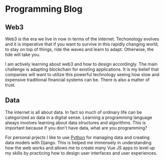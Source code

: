 # Programming Blog

## Web3
Web3 is the era we live in now in terms of the internet.  Techonology evolves and it is imperative that if you want to survive in this rapidly changing world, to
stay on top of things, ride the waves and learn to adapt.  Otherwise, the tide will take you. 

I am actively learning about web3 and how to design accordingly.  The main challenge is adapting blockchain for existing applications.  It is my belief that
companies will want to utilize this powerful technology seeing how slow and expensive traditional financial systems can be.  There is also a matter of trust. 

## Data
The internet is all about data.  In fact so much of ordinary life can be categorized as data in a digital sense.  Learning a programming language always involves learning
about data structures and algorithms.  This is important because if you don't have data, what are you programming?

For personal prjects I like to use [Python](https://www.python.org/) for managing data and creating data models with Django.  This is helped me immensely in understanding how the web works and allows me to create many Vue JS apps to level up my skills by practicing how to design user interfaces and user experiences.